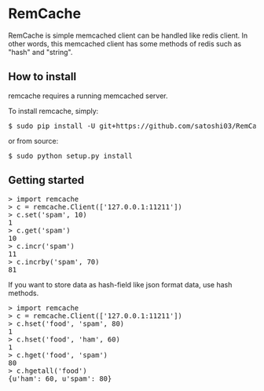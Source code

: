 # RemCache
RemCache is simple memcached client can be handled like redis client.
In other words, this memcached client has some methods of redis such as "hash" and "string".


## How to install

remcache requires a running memcached server.

To install remcache, simply:

<pre>
$ sudo pip install -U git+https://github.com/satoshi03/RemCache
</pre>

or from source:

<pre>
$ sudo python setup.py install
</pre>

## Getting started

<pre>
> import remcache
> c = remcache.Client(['127.0.0.1:11211'])
> c.set('spam', 10)
1
> c.get('spam')
10
> c.incr('spam')
11
> c.incrby('spam', 70)
81
</pre>

If you want to store data as hash-field like json format data, use hash methods.

<pre>
> import remcache
> c = remcache.Client(['127.0.0.1:11211'])
> c.hset('food', 'spam', 80)
1
> c.hset('food', 'ham', 60)
1
> c.hget('food', 'spam')
80
> c.hgetall('food')
{u'ham': 60, u'spam': 80}
</pre>


